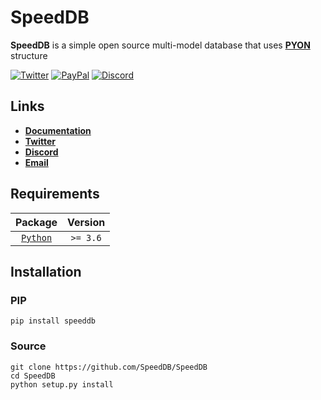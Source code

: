 # SpeedDB
**SpeedDB** is a simple open source multi-model database that uses [**PYON**](https://github.com/nawafalqari/pyon) structure

[![Twitter](https://img.shields.io/badge/Twitter-1DA1F2?style=for-the-badge&logo=twitter&logoColor=white)](https://twitter.com/TheSpeedDB)
[![PayPal](https://img.shields.io/badge/PayPal-00457C?style=for-the-badge&logo=paypal&logoColor=white)](https://paypal.me/NawafHAlqari)
[![Discord](https://img.shields.io/badge/Discord-5865F2?style=for-the-badge&logo=discord&logoColor=white)](https://discord.gg/Az8McWNAcg)

## Links
- [**Documentation**](https://speeddb.github.io/)
- [**Twitter**](https://twitter.com/TheSpeedDB)
- [**Discord**](https://discord.gg/Az8McWNAcg)
- [**Email**](mailto:TheSpeedDB@gmail.com)

## Requirements
| Package    | Version  |
|:----------:|:--------:|
| [`Python`](https://www.python.org/downloads/)   | `>= 3.6` |


## Installation
### PIP
```
pip install speeddb
```
### Source
```
git clone https://github.com/SpeedDB/SpeedDB
cd SpeedDB
python setup.py install
```